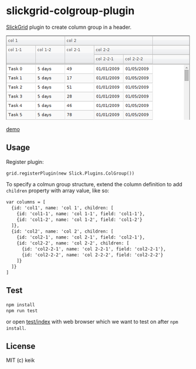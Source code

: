 # slickgrid-colgroup-plugin

[SlickGrid](https://github.com/mleibman/SlickGrid) plugin to create column group in a header.

![](https://github.com/keik/slickgrid-colgroup-plugin/raw/master/screenshots/screenshot.png)

[demo](http://keik.github.io/slickgrid-colgroup-plugin/examples/)

## Usage

Register plugin:

```
grid.registerPlugin(new Slick.Plugins.ColGroup())
```

To specify a colmun group structure, extend the column definition to add `children` property with array value, like so:

```
var columns = [
  {id: 'col1', name: 'col 1', children: [
    {id: 'col1-1', name: 'col 1-1', field: 'col1-1'},
    {id: 'col1-2', name: 'col 1-2', field: 'col1-2'}
  ]},
  {id: 'col2', name: 'col 2', children: [
    {id: 'col2-1', name: 'col 2-1', field: 'col2-1'},
    {id: 'col2-2', name: 'col 2-2', children: [
      {id: 'col2-2-1', name: 'col 2-2-1', field: 'col2-2-1'},
      {id: 'col2-2-2', name: 'col 2-2-2', field: 'col2-2-2'}
    ]}
  ]}
]
```

## Test

```
npm install
npm run test
```

or open [test/index](./test/index.html) with web browser which we want to test on after `npm install`.


## License

MIT (c) keik
